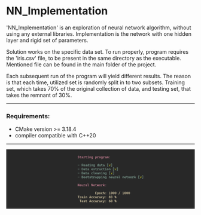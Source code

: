 # NN_Implementation

'NN_Implementation' is an exploration of neural network algorithm, without using any external libraries. Implementation is the network with one hidden layer and rigid set of parameters.

Solution works on the specific data set. To run properly, program requires the 'iris.csv' file, to be present in the same directory as the executable. Mentioned file can be found in the main folder of the project.

Each subsequent run of the program will yield different results. The reason is that each time, utilized set is randomly split in to two subsets. Training set, which takes 70% of the original collection of data, and testing set, that takes the remnant of 30%. 

---

### Requirements:
- CMake version >= 3.18.4
- compiler compatible with C++20

---

![](./media/program_screenshot.png) 